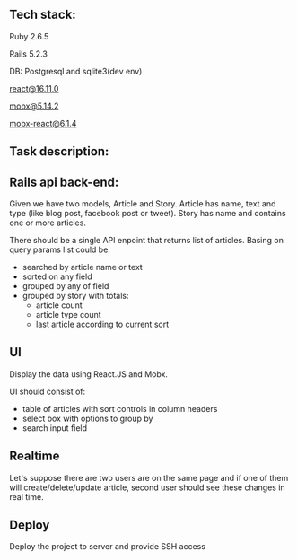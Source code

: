 ## Tech stack:

Ruby 2.6.5

Rails 5.2.3

DB: Postgresql and sqlite3(dev env)


react@16.11.0

mobx@5.14.2

mobx-react@6.1.4


## Task description:

## Rails api back-end:

Given we have two models, Article and Story. Article has name, text and type (like blog post, facebook post or tweet).
Story has name and contains one or more articles.

There should be a single API enpoint that returns list of articles. Basing on query params list could be:

 - searched by article name or text
 - sorted on any field
 - grouped by any of field
 - grouped by story with totals:
   - article count
   - article type count
   - last article according to current sort
   

## UI

Display the data using React.JS and Mobx.

UI should consist of:

- table of articles with sort controls in column headers
- select box with options to group by
- search input field


## Realtime

Let's suppose there are two users are on the same page and if one of them will create/delete/update article, second user should see these changes in real time.


## Deploy

Deploy the project to server and provide SSH access
